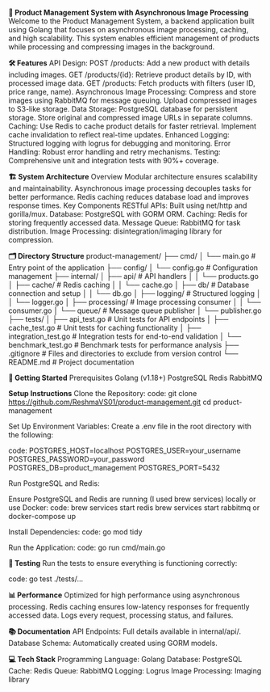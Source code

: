 **🚀 Product Management System with Asynchronous Image Processing**
Welcome to the Product Management System, a backend application built using Golang that focuses on asynchronous image processing, caching, and high scalability. This system enables efficient management of products while processing and compressing images in the background.

**🛠 Features**
API Design:
POST /products: Add a new product with details including images.
GET /products/{id}: Retrieve product details by ID, with processed image data.
GET /products: Fetch products with filters (user ID, price range, name).
Asynchronous Image Processing:
Compress and store images using RabbitMQ for message queuing.
Upload compressed images to S3-like storage.
Data Storage:
PostgreSQL database for persistent storage.
Store original and compressed image URLs in separate columns.
Caching:
Use Redis to cache product details for faster retrieval.
Implement cache invalidation to reflect real-time updates.
Enhanced Logging:
Structured logging with logrus for debugging and monitoring.
Error Handling:
Robust error handling and retry mechanisms.
Testing:
Comprehensive unit and integration tests with 90%+ coverage.

**🏗️ System Architecture**
Overview
Modular architecture ensures scalability and maintainability.
Asynchronous image processing decouples tasks for better performance.
Redis caching reduces database load and improves response times.
Key Components
RESTful APIs:
Built using net/http and gorilla/mux.
Database:
PostgreSQL with GORM ORM.
Caching:
Redis for storing frequently accessed data.
Message Queue:
RabbitMQ for task distribution.
Image Processing:
disintegration/imaging library for compression.

**🗂️ Directory Structure**
product-management/
├── cmd/
│   └── main.go                # Entry point of the application
├── config/
│   └── config.go              # Configuration management
├── internal/
│   ├── api/                   # API handlers
│   │   └── products.go
│   ├── cache/                 # Redis caching
│   │   └── cache.go
│   ├── db/                    # Database connection and setup
│   │   └── db.go
│   ├── logging/               # Structured logging
│   │   └── logger.go
│   ├── processing/            # Image processing consumer
│   │   └── consumer.go
│   └── queue/                 # Message queue publisher
│       └── publisher.go
├── tests/
│   ├── api_test.go            # Unit tests for API endpoints
│   ├── cache_test.go          # Unit tests for caching functionality
│   ├── integration_test.go    # Integration tests for end-to-end validation
│   └── benchmark_test.go      # Benchmark tests for performance analysis
├── .gitignore                 # Files and directories to exclude from version control
└── README.md                  # Project documentation


**🚀 Getting Started**
Prerequisites
Golang (v1.18+)
PostgreSQL
Redis
RabbitMQ

**Setup Instructions**
Clone the Repository:
code:
git clone https://github.com/ReshmaVS01/product-management.git
cd product-management

Set Up Environment Variables: Create a .env file in the root directory with the following:

code:
POSTGRES_HOST=localhost
POSTGRES_USER=your_username
POSTGRES_PASSWORD=your_password
POSTGRES_DB=product_management
POSTGRES_PORT=5432

Run PostgreSQL and Redis:

Ensure PostgreSQL and Redis are running (I used brew services) locally or use Docker:
code:
brew services start redis
brew services start rabbitmq
or
docker-compose up

Install Dependencies:
code:
go mod tidy

Run the Application:
code:
go run cmd/main.go

**🧪 Testing**
Run the tests to ensure everything is functioning correctly:

code:
go test ./tests/...

**📊 Performance**
Optimized for high performance using asynchronous processing.
Redis caching ensures low-latency responses for frequently accessed data.
Logs every request, processing status, and failures.

**📚 Documentation**
API Endpoints:
Full details available in internal/api/.
Database Schema:
Automatically created using GORM models.

**💻 Tech Stack**
Programming Language: Golang
Database: PostgreSQL
Cache: Redis
Queue: RabbitMQ
Logging: Logrus
Image Processing: Imaging library

